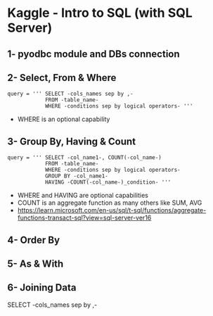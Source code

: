 # Kaggle - Intro to SQL (with SQL Server)

## 1- pyodbc module and DBs connection

## 2- Select, From & Where
``` python:
query = ''' SELECT -cols_names sep by ,- 
			FROM -table_name-
			WHERE -conditions sep by logical operators- '''
```
- WHERE is an optional capability

## 3- Group By, Having & Count
``` python:
query = ''' SELECT -col_name1-, COUNT(-col_name-)
			FROM -table_name-
			WHERE -conditions sep by logical operators-
			GROUP BY -col_name1-
			HAVING -COUNT(-col_name-)_condition- '''
```
- WHERE and HAVING are optional capabilities
- COUNT is an aggregate function as many others like SUM, AVG
- https://learn.microsoft.com/en-us/sql/t-sql/functions/aggregate-functions-transact-sql?view=sql-server-ver16

## 4- Order By

## 5- As & With

## 6- Joining Data

SELECT -cols_names sep by ,- 